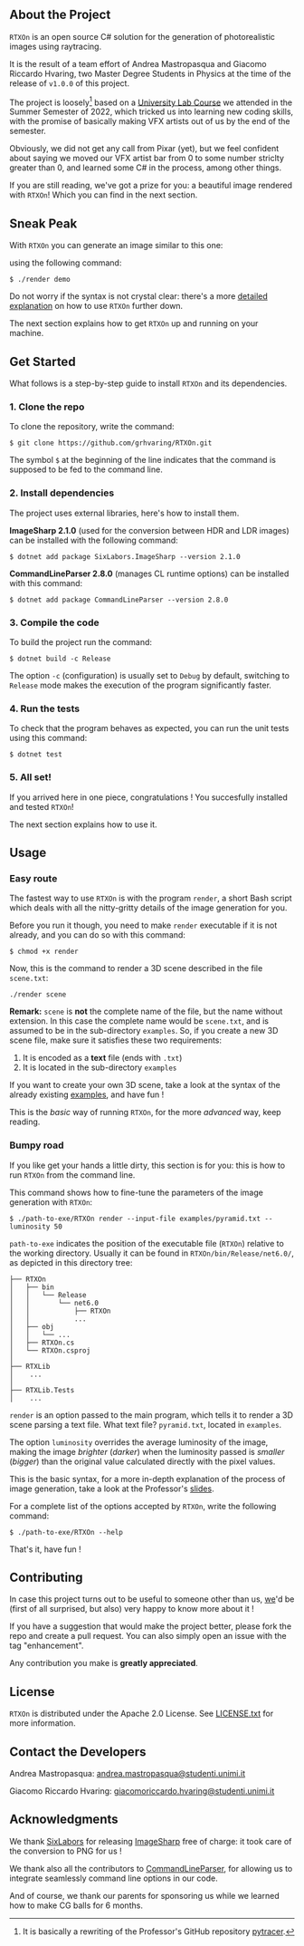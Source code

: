## About the Project

`RTXOn` is an open source C# solution for the generation of photorealistic images using raytracing.

It is the result of a team effort of Andrea Mastropasqua and Giacomo Riccardo Hvaring, two Master Degree Students in Physics at the time of the release of `v1.0.0` of this project.

The project is loosely[^1] based on a [University Lab Course][raytracing_course] we attended in the Summer Semester of 2022, which tricked us into learning new coding skills, with the promise of basically making VFX artists out of us by the end of the semester.

Obviously, we did not get any call from Pixar (yet), but we feel confident about saying we moved our VFX artist bar from 0 to some number striclty greater than 0, and learned some C# in the process, among other things.

If you are still reading, we've got a prize for you: a beautiful image rendered with `RTXOn`! Which you can find in the next section.

[^1]: It is basically a rewriting of the Professor's GitHub repository [pytracer].

<h2 id="sneak-peak">Sneak Peak</h2>

With `RTXOn` you can generate an image similar to this one:

<!-- ![cornell](https://github.com/grhvaring/RTXOn/tree/document/images/demo.png)-->

using the following command:

```
$ ./render demo
```

Do not worry if the syntax is not crystal clear: there's a more [detailed explanation](#usage) on how to use `RTXOn` further down.

The next section explains how to get `RTXOn` up and running on your machine.

## Get Started

What follows is a step-by-step guide to install `RTXOn` and its dependencies.

### 1. Clone the repo

To clone the repository, write the command:

```
$ git clone https://github.com/grhvaring/RTXOn.git
```

The symbol `$` at the beginning of the line indicates that the command is supposed to be fed to the command line.

### 2. Install dependencies

The project uses external libraries, here's how to install them.

**ImageSharp 2.1.0** (used for the conversion between HDR and LDR images) can be installed with the following command:

```
$ dotnet add package SixLabors.ImageSharp --version 2.1.0
```

**CommandLineParser 2.8.0** (manages CL runtime options) can be installed with this command:


```
$ dotnet add package CommandLineParser --version 2.8.0
```

### 3. Compile the code

To build the project run the command:

```
$ dotnet build -c Release
```

The option `-c` (configuration) is usually set to `Debug` by default, switching to `Release` mode makes the execution of the program significantly faster.

### 4. Run the tests

To check that the program behaves as expected, you can run the unit tests using this command:

```
$ dotnet test
```

### 5. All set!

If you arrived here in one piece, congratulations ! You succesfully installed and tested `RTXOn`!

The next section explains how to use it.


<h2 id="usage">Usage</h2>

### Easy route

The fastest way to use `RTXOn` is with the program `render`, a short Bash script which deals with all the nitty-gritty details of the image generation for you.

Before you run it though, you need to make `render` executable if it is not already, and you can do so with this command:

```
$ chmod +x render
```


Now, this is the command to render a 3D scene described in the file `scene.txt`:

```
./render scene
```

**Remark:** `scene` is **not** the complete name of the file, but the name without extension. In this case the complete name would be `scene.txt`, and is assumed to be in the sub-directory `examples`. So, if you create a new 3D scene file, make sure it satisfies these two requirements:

1. It is encoded as a **text** file (ends with `.txt`)
2. It is located in the sub-directory `examples`

If you want to create your own 3D scene, take a look at the syntax of the already existing [examples], and have fun !

This is the *basic* way of running `RTXOn`, for the more *advanced* way, keep reading.

### Bumpy road

If you like get your hands a little dirty, this section is for you: this is how to run `RTXOn` from the command line.

This command shows how to fine-tune the parameters of the image generation with `RTXOn`:


```
$ ./path-to-exe/RTXOn render --input-file examples/pyramid.txt --luminosity 50
```

`path-to-exe` indicates the position of the executable file (`RTXOn`) relative to the working directory. Usually it can be found in `RTXOn/bin/Release/net6.0/`, as depicted in this directory tree:

```
├── RTXOn
│   ├── bin
│   │   └── Release
│   │       └── net6.0
│   │           ├── RTXOn
│   │           ...
│   ├── obj
│   │   └── ...
│   ├── RTXOn.cs
│   └── RTXOn.csproj
│   
├── RTXLib
│    ...
│       
├── RTXLib.Tests
│    ...
```

`render` is an option passed to the main program, which tells it to render a 3D scene parsing a text file. What text file? `pyramid.txt`, located in `examples`.

The option `luminosity` overrides the average luminosity of the image, making the image *brighter* (*darker*) when the luminosity passed is *smaller* (*bigger*) than the original value calculated directly with the pixel values.

This is the basic syntax, for a more in-depth explanation of the process of image generation, take a look at the Professor's [slides].

For a complete list of the options accepted by `RTXOn`, write the following command:

```
$ ./path-to-exe/RTXOn --help
```

That's it, have fun !

## Contributing

In case this project turns out to be useful to someone other than us, [we](#contact)'d be (first of all surprised, but also) very happy to know more about it !

If you have a suggestion that would make the project better, please fork the repo and create a pull request. You can also simply open an issue with the tag "enhancement".

Any contribution you make is **greatly appreciated**.

## License

`RTXOn` is distributed under the Apache 2.0 License. See [LICENSE.txt][license] for more information.

<h2 id="contact">Contact the Developers</h2>

Andrea Mastropasqua: [andrea.mastropasqua@studenti.unimi.it](mailto:andrea.mastropasqua@studenti.unimi.it)

Giacomo Riccardo Hvaring: [giacomoriccardo.hvaring@studenti.unimi.it](mailto:giacomoriccardo.hvaring@studenti.unimi.it)

## Acknowledgments

We thank [SixLabors] for releasing [ImageSharp] free of charge: it took care of the conversion to PNG for us !

We thank also all the contributors to [CommandLineParser], for allowing us to integrate seamlessly command line options in our code.

And of course, we thank our parents for sponsoring us while we learned how to make CG balls for 6 months.

[license]: https://github.com/grhvaring/RTXOn/tree/master/LICENSE.txt
[project-link]: https://github.com/grhvaring/RTXOn
[raytracing_course]: https://ziotom78.github.io/raytracing_course
[pytracer]: https://github.com/ziotom78/pytracer
[examples]: https://github.com/grhvaring/RTXOn/tree/master/examples
[slides]: https://ziotom78.github.io/raytracing_course
[sixlabors]: https://sixlabors.com
[imagesharp]: https://sixlabors.com/products/imagesharp/
[commandlineparser]: https://github.com/commandlineparser